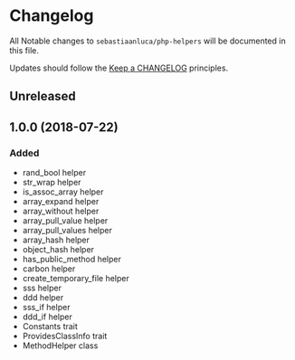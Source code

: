 # Changelog

All Notable changes to `sebastiaanluca/php-helpers` will be documented in this file.

Updates should follow the [Keep a CHANGELOG](http://keepachangelog.com/) principles.

## Unreleased

## 1.0.0 (2018-07-22)

### Added

- rand_bool helper
- str_wrap helper
- is\_assoc\_array helper
- array_expand helper
- array_without helper
- array\_pull\_value helper
- array\_pull\_values helper
- array_hash helper
- object_hash helper
- has\_public\_method helper
- carbon helper
- create\_temporary\_file helper
- sss helper
- ddd helper
- sss_if helper
- ddd_if helper
- Constants trait
- ProvidesClassInfo trait
- MethodHelper class
